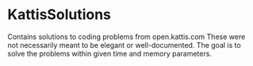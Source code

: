 # KattisSolutions
Contains solutions to coding problems from open.kattis.com
These were not necessarily meant to be elegant or well-documented.
The goal is to solve the problems within given time and memory parameters.
